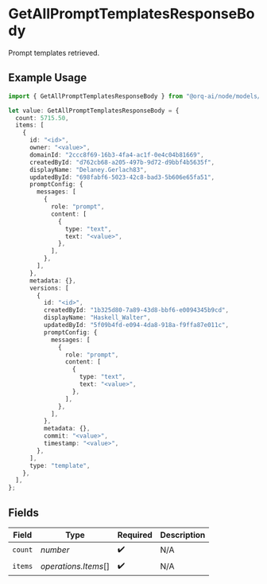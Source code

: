 # GetAllPromptTemplatesResponseBody

Prompt templates retrieved.

## Example Usage

```typescript
import { GetAllPromptTemplatesResponseBody } from "@orq-ai/node/models/operations";

let value: GetAllPromptTemplatesResponseBody = {
  count: 5715.50,
  items: [
    {
      id: "<id>",
      owner: "<value>",
      domainId: "2ccc8f69-16b3-4fa4-ac1f-0e4c04b81669",
      createdById: "d762cb68-a205-497b-9d72-d9bbf4b5635f",
      displayName: "Delaney.Gerlach83",
      updatedById: "698fabf6-5023-42c8-bad3-5b606e65fa51",
      promptConfig: {
        messages: [
          {
            role: "prompt",
            content: [
              {
                type: "text",
                text: "<value>",
              },
            ],
          },
        ],
      },
      metadata: {},
      versions: [
        {
          id: "<id>",
          createdById: "1b325d80-7a89-43d8-bbf6-e0094345b9cd",
          displayName: "Haskell_Walter",
          updatedById: "5f09b4fd-e094-4da8-918a-f9ffa87e011c",
          promptConfig: {
            messages: [
              {
                role: "prompt",
                content: [
                  {
                    type: "text",
                    text: "<value>",
                  },
                ],
              },
            ],
          },
          metadata: {},
          commit: "<value>",
          timestamp: "<value>",
        },
      ],
      type: "template",
    },
  ],
};
```

## Fields

| Field                | Type                 | Required             | Description          |
| -------------------- | -------------------- | -------------------- | -------------------- |
| `count`              | *number*             | :heavy_check_mark:   | N/A                  |
| `items`              | *operations.Items*[] | :heavy_check_mark:   | N/A                  |